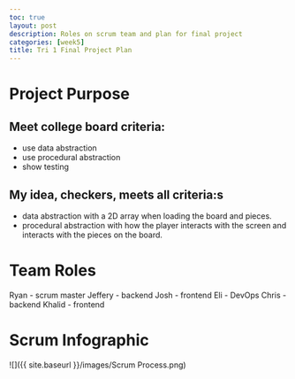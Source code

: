 ```yaml
---
toc: true
layout: post
description: Roles on scrum team and plan for final project
categories: [week5]
title: Tri 1 Final Project Plan
---
```

# Project Purpose
## Meet college board criteria:
  - use data abstraction
  - use procedural abstraction
  - show testing

## My idea, checkers, meets all criteria:s
  - data abstraction with a 2D array when loading the board and pieces.
  - procedural abstraction with how the player interacts with the screen and interacts with the pieces on the board.

# Team Roles
Ryan - scrum master
Jeffery - backend
Josh - frontend
Eli - DevOps
Chris - backend
Khalid - frontend

# Scrum Infographic
![]({{ site.baseurl }}/images/Scrum Process.png)